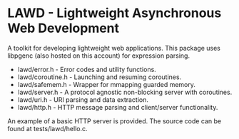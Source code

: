 # LAWD - Lightweight Asynchronous Web Development

A toolkit for developing lightweight web applications.  This package uses libpgenc (also hosted on this account) for expression parsing. 

- lawd/error.h - Error codes and utility functions.
- lawd/coroutine.h - Launching and resuming coroutines.
- lawd/safemem.h - Wrapper for mmapping guarded memory.
- lawd/server.h - A protocol agnostic non-blocking server with coroutines.
- lawd/uri.h - URI parsing and data extraction.
- lawd/http.h - HTTP message parsing and client/server functionality.

An example of a basic HTTP server is provided.  The source code can be found at tests/lawd/hello.c.
